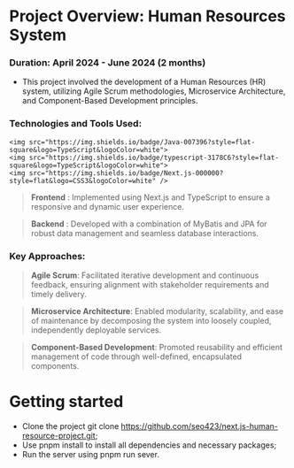 # Project Overview: Human Resources System
### Duration: April 2024 - June 2024 (2 months)

* This project involved the development of a Human Resources (HR) system, utilizing Agile Scrum methodologies, Microservice Architecture, and Component-Based Development principles.

### Technologies and Tools Used:

 	<img src="https://img.shields.io/badge/Java-007396?style=flat-square&logo=TypeScript&logoColor=white">
	<img src="https://img.shields.io/badge/typescript-3178C6?style=flat-square&logo=TypeScript&logoColor=white">
	<img src="https://img.shields.io/badge/Next.js-000000?style=flat&logo=CSS3&logoColor=white" />


> __Frontend__ : Implemented using Next.js and TypeScript to ensure a responsive and dynamic user experience.

> **Backend** : Developed with a combination of MyBatis and JPA for robust data management and seamless database interactions.

### Key Approaches:

> **Agile Scrum**: Facilitated iterative development and continuous feedback, ensuring alignment with stakeholder requirements and timely delivery.

> **Microservice Architecture**: Enabled modularity, scalability, and ease of maintenance by decomposing the system into loosely coupled, independently deployable services.

> **Component-Based Development**: Promoted reusability and efficient management of code through well-defined, encapsulated components.


# Getting started
* Clone the project git clone https://github.com/seo423/next.js-human-resource-project.git;
* Use pnpm install to install all dependencies and necessary packages;
* Run the server using pnpm run sever.
